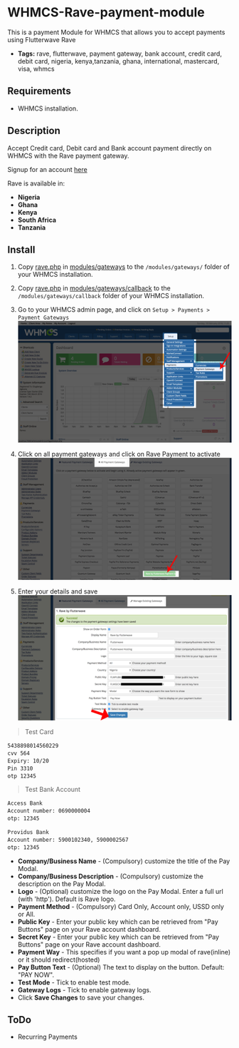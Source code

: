 # WHMCS-Rave-payment-module

This is a payment Module for WHMCS that allows you to accept payments using Flutterwave Rave

- **Tags:** rave, flutterwave, payment gateway, bank account, credit card, debit card, nigeria, kenya,tanzania, ghana, international, mastercard, visa, whmcs

## Requirements

- WHMCS installation.

## Description

Accept Credit card, Debit card and Bank account payment directly on WHMCS with the Rave payment gateway.

Signup for an account [here](https://rave.flutterwave.com)

Rave is available in:

- **Nigeria**
- **Ghana**
- **Kenya**
- **South Africa**
- **Tanzania**

## Install

1. Copy [rave.php](modules/gateways/rave.php?raw=true) in [modules/gateways](modules/gateways) to the `/modules/gateways/` folder of your WHMCS installation.

2. Copy [rave.php](modules/gateways/callback/rave.php?raw=true) in [modules/gateways/callback](modules/gateways/callback) to the `/modules/gateways/callback` folder of your WHMCS installation.

3. Go to your WHMCS admin page, and click on `Setup > Payments > Payment Gateways`
   ![Rave Installation Screenshot](https://raw.githubusercontent.com/kingflamez/WHMCS-Rave-payment-module/master/img/admin.jpg)

4. Click on all payment gateways and click on Rave Payment to activate
   ![Rave Installation Screenshot](https://raw.githubusercontent.com/kingflamez/WHMCS-Rave-payment-module/master/img/rave.jpg)

5. Enter your details and save
   ![Rave Installation Screenshot](https://raw.githubusercontent.com/kingflamez/WHMCS-Rave-payment-module/master/img/settings.jpg)

> Test Card

```bash
5438898014560229
cvv 564
Expiry: 10/20
Pin 3310
otp 12345
```

> Test Bank Account

```bash
Access Bank
Account number: 0690000004
otp: 12345
```

```bash
Providus Bank
Account number: 5900102340, 5900002567
otp: 12345
```

- **Company/Business Name** - (Compulsory) customize the title of the Pay Modal.
- **Company/Business Description** - (Compulsory) customize the description on the Pay Modal.
- **Logo** - (Optional) customize the logo on the Pay Modal. Enter a full url (with 'http'). Default is Rave logo.
- **Payment Method** - (Compulsory) Card Only, Account only, USSD only or All.
- **Public Key** - Enter your public key which can be retrieved from "Pay Buttons" page on your Rave account dashboard.
- **Secret Key** - Enter your public key which can be retrieved from "Pay Buttons" page on your Rave account dashboard.
- **Payment Way** - This specifies if you want a pop up modal of rave(inline) or it should redirect(hosted)
- **Pay Button Text** - (Optional) The text to display on the button. Default: "PAY NOW".
- **Test Mode** - Tick to enable test mode.
- **Gateway Logs** - Tick to enable gateway logs.
- Click **Save Changes** to save your changes.

## ToDo

- Recurring Payments
